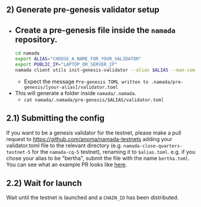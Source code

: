 ## 2) Generate pre-genesis validator setup

- Create a pre-genesis file inside the `namada` repository.
    - 
    ``` bash
    cd namada
    export ALIAS="CHOOSE_A_NAME_FOR_YOUR_VALIDATOR"
    export PUBLIC_IP="LAPTOP_OR_SERVER_IP"
    namada client utils init-genesis-validator --alias $ALIAS --max-commission-rate-change 0.01 --commission-rate 0.05 --net-address $PUBLIC_IP:26656
    ```
    - Expect the message `Pre-genesis TOML written to .namada/pre-genesis/[your-alias]/validator.toml`
- This will generate a folder inside `namada/.namada`.
    - `cat namada/.namada/pre-genesis/$ALIAS/validator.toml`

## 2.1) Submitting the config
If you want to be a genesis validator for the testnet, please make a pull request to https://github.com/anoma/namada-testnets adding your validator.toml file to the relevant directory (e.g. `namada-close-quarters-testnet-5` for the `namada-cq-5` testnet), renaming it to `$alias.toml`. e.g. if you chose your alias to be "bertha", submit the file with the name `bertha.toml`. You can see what an example PR looks like [here](https://github.com/anoma/namada-testnets/pull/29).

## 2.2) Wait for launch
Wait until the testnet is launched and a `CHAIN_ID` has been distributed.
